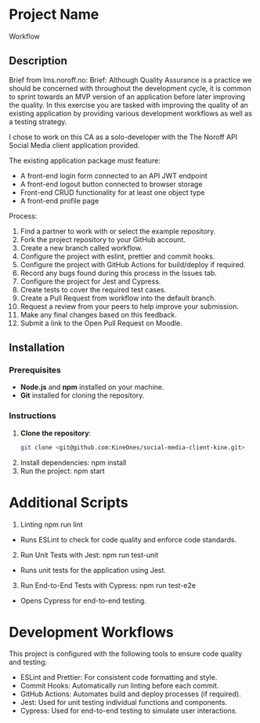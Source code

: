 # Project Name
Workflow 

## Description
Brief from lms.noroff.no: 
Brief: Although Quality Assurance is a practice we should be concerned with throughout the development cycle, it is common to sprint towards an MVP version of an application before later improving the quality. In this exercise you are tasked with improving the quality of an existing application by providing various development workflows as well as a testing strategy.

I chose to work on this CA as a solo-developer with the The Noroff API Social Media client application provided.

The existing application package must feature:

- A front-end login form connected to an API JWT endpoint
- A front-end logout button connected to browser storage
- Front-end CRUD functionality for at least one object type
- A front-end profile page

Process: 
1. Find a partner to work with or select the example repository.
2. Fork the project repository to your GitHub account.
3. Create a new branch called workflow.
4. Configure the project with eslint, prettier and commit hooks.
5. Configure the project with GitHub Actions for build/deploy if required.
6. Record any bugs found during this process in the Issues tab.
7. Configure the project for Jest and Cypress.
8. Create tests to cover the required test cases.
9. Create a Pull Request from workflow into the default branch.
10. Request a review from your peers to help improve your submission.
11. Make any final changes based on this feedback.
12. Submit a link to the Open Pull Request on Moodle.


## Installation

### Prerequisites
- **Node.js** and **npm** installed on your machine.
- **Git** installed for cloning the repository.

### Instructions
1. **Clone the repository**:
   ```bash
   git clone <git@github.com:KineOnes/social-media-client-kine.git>

2. Install dependencies:
    npm install
3. Run the project:
    npm start

# Additional Scripts

1. Linting
    npm run lint
- Runs ESLint to check for code quality and enforce code standards.

2. Run Unit Tests with Jest:
    npm run test-unit
- Runs unit tests for the application using Jest.

3. Run End-to-End Tests with Cypress:
    npm run test-e2e
- Opens Cypress for end-to-end testing.

# Development Workflows
This project is configured with the following tools to ensure code quality and testing:

- ESLint and Prettier: For consistent code formatting and style.
- Commit Hooks: Automatically run linting before each commit.
- GitHub Actions: Automates build and deploy processes (if required).
- Jest: Used for unit testing individual functions and components.
- Cypress: Used for end-to-end testing to simulate user interactions.
